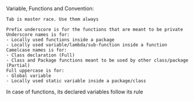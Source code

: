 Variable, Functions and Convention:

	Tab is master race. Use them always

	Prefix underscore is for the functions that are meant to be private
	Underscore names is for:
	- Locally used functions inside a package
	- Locally used variable/lambda/sub-function inside a function
	Camelcase names is for:
	- Class declaration (Full)
	- Class and Package functions meant to be used by other class/package (Partial)
	Full uppercase is for:
	- Global variable
	- Locally used static variable inside a package/class
In case of functions, its declared variables follow its rule
